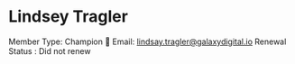 # Lindsey Tragler

Member Type: Champion 🙌
Email: lindsay.tragler@galaxydigital.io
Renewal Status : Did not renew